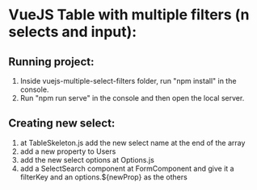 # VueJS Table with multiple filters (n selects and input):

## Running project:
1. Inside vuejs-multiple-select-filters folder, run "npm install" in the console.
2. Run "npm run serve" in the console and then open the local server.

## Creating new select:
1. at TableSkeleton.js add the new select name at the end of the array
2. add a new property to Users
3. add the new select options at Options.js
4. add a SelectSearch component at FormComponent and give it a filterKey and an options.${newProp} as the others
